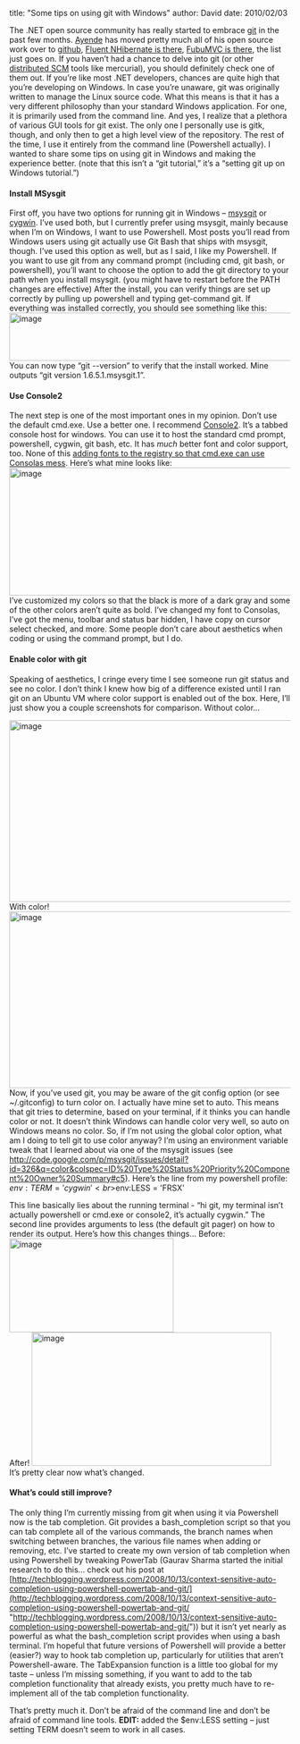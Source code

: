 
title: "Some tips on using git with Windows"
author: David
date: 2010/02/03

The .NET open source community has really started to embrace [git](http://www.git-scm.com/) in the past few months. [Ayende](http://github.com/ayende) has moved pretty much all of his open source work over to [github](http://github.com/), [Fluent NHibernate is there](http://github.com/jagregory/fluent-nhibernate), [FubuMVC is there](http://github.com/DarthFubuMVC/fubumvc), the list just goes on. If you haven’t had a chance to delve into git (or other [distributed SCM](http://en.wikipedia.org/wiki/Distributed_revision_control) tools like mercurial), you should definitely check one of them out. 
If you’re like most .NET developers, chances are quite high that you’re developing on Windows. In case you’re unaware, git was originally written to manage the Linux source code. What this means is that it has a very different philosophy than your standard Windows application. For one, it is primarily used from the command line. And yes, I realize that a plethora of various GUI tools for git exist. The only one I personally use is gitk, though, and only then to get a high level view of the repository. The rest of the time, I use it entirely from the command line (Powershell actually). I wanted to share some tips on using git in Windows and making the experience better. (note that this isn’t a “git tutorial,” it’s a “setting git up on Windows tutorial.”) <h4>Install MSysgit</h4> 
First off, you have two options for running git in Windows – [msysgit](http://code.google.com/p/msysgit/) or [cygwin](http://www.cygwin.com/). I’ve used both, but I currently prefer using msysgit, mainly because when I’m on Windows, I want to use Powershell. Most posts you’ll read from Windows users using git actually use Git Bash that ships with msysgit, though. I’ve used this option as well, but as I said, I like my Powershell. If you want to use git from any command prompt (including cmd, git bash, or powershell), you’ll want to choose the option to add the git directory to your path when you install msysgit. (you might have to restart before the PATH changes are effective) 
After the install, you can verify things are set up correctly by pulling up powershell and typing get-command git. If everything was installed correctly, you should see something like this: 
[<img style="border-right-width: 0px; display: inline; border-top-width: 0px; border-bottom-width: 0px; border-left-width: 0px" title="image" border="0" alt="image" src="http://www.mohundro.com/blog/content/binary/WindowsLiveWriter/SometipsonusinggitwithWindows_BECE/image_thumb.png" width="644" height="86">](http://www.mohundro.com/blog/content/binary/WindowsLiveWriter/SometipsonusinggitwithWindows_BECE/image_2.png)  
You can now type “git --version” to verify that the install worked. Mine outputs “git version 1.6.5.1.msysgit.1”. <h4>Use Console2</h4> 
The next step is one of the most important ones in my opinion. Don’t use the default cmd.exe. Use a better one. I recommend [Console2](http://sourceforge.net/projects/console/). It’s a tabbed console host for windows. You can use it to host the standard cmd prompt, powershell, cygwin, git bash, etc. It has <em>much</em> better font and color support, too. None of this [adding fonts to the registry so that cmd.exe can use Consolas mess](http://www.google.com/search?q=cmd.exe%20consolas). Here’s what mine looks like: 
[<img style="border-right-width: 0px; display: inline; border-top-width: 0px; border-bottom-width: 0px; border-left-width: 0px" title="image" border="0" alt="image" src="http://www.mohundro.com/blog/content/binary/WindowsLiveWriter/SometipsonusinggitwithWindows_BECE/image_thumb_1.png" width="644" height="229">](http://www.mohundro.com/blog/content/binary/WindowsLiveWriter/SometipsonusinggitwithWindows_BECE/image_4.png)  
I’ve customized my colors so that the black is more of a dark gray and some of the other colors aren’t quite as bold. I’ve changed my font to Consolas, I’ve got the menu, toolbar and status bar hidden, I have copy on cursor select checked, and more. Some people don’t care about aesthetics when coding or using the command prompt, but I do. <h4>Enable color with git</h4> 
Speaking of aesthetics, I cringe every time I see someone run git status and see no color. I don’t think I knew how big of a difference existed until I ran git on an Ubuntu VM where color support is enabled out of the box. Here, I’ll just show you a couple screenshots for comparison. 
Without color… 
 
[<img style="border-right-width: 0px; display: inline; border-top-width: 0px; border-bottom-width: 0px; border-left-width: 0px" title="image" border="0" alt="image" src="http://www.mohundro.com/blog/content/binary/WindowsLiveWriter/SometipsonusinggitwithWindows_BECE/image_thumb_3.png" width="644" height="325">](http://www.mohundro.com/blog/content/binary/WindowsLiveWriter/SometipsonusinggitwithWindows_BECE/image_8.png)  
With color! 
[<img style="border-right-width: 0px; display: inline; border-top-width: 0px; border-bottom-width: 0px; border-left-width: 0px" title="image" border="0" alt="image" src="http://www.mohundro.com/blog/content/binary/WindowsLiveWriter/SometipsonusinggitwithWindows_BECE/image_thumb_4.png" width="644" height="316">](http://www.mohundro.com/blog/content/binary/WindowsLiveWriter/SometipsonusinggitwithWindows_BECE/image_10.png)  
Now, if you’ve used git, you may be aware of the git config option (or see ~/.gitconfig) to turn color on. I actually have mine set to auto. This means that git tries to determine, based on your terminal, if it thinks you can handle color or not. It doesn’t think Windows can handle color very well, so auto on Windows means no color. So, if I’m not using the global color option, what am I doing to tell git to use color anyway? I’m using an environment variable tweak that I learned about via one of the msysgit issues (see <a title="http://code.google.com/p/msysgit/issues/detail?id=326&q=color&colspec=ID%20Type%20Status%20Priority%20Component%20Owner%20Summary#c5
" href="http://code.google.com/p/msysgit/issues/detail?id=326&q=color&colspec=ID%20Type%20Status%20Priority%20Component%20Owner%20Summary#c5">http://code.google.com/p/msysgit/issues/detail?id=326&q=color&colspec=ID%20Type%20Status%20Priority%20Component%20Owner%20Summary#c5</a>). Here’s the line from my powershell profile: 
$env:TERM = 'cygwin' <br>$env:LESS = 'FRSX'  

This line basically lies about the running terminal - “hi git, my terminal isn’t actually powershell or cmd.exe or console2, it’s actually cygwin.” The second line provides arguments to less (the default git pager) on how to render its output. 
Here’s how this changes things… 
Before: 
[<img style="border-right-width: 0px; display: inline; border-top-width: 0px; border-bottom-width: 0px; border-left-width: 0px" title="image" border="0" alt="image" src="http://www.mohundro.com/blog/content/binary/WindowsLiveWriter/SometipsonusinggitwithWindows_BECE/image_thumb_7.png" width="294" height="168">](http://www.mohundro.com/blog/content/binary/WindowsLiveWriter/SometipsonusinggitwithWindows_BECE/image_16.png)  
After! 
[<img style="border-right-width: 0px; display: inline; border-top-width: 0px; border-bottom-width: 0px; border-left-width: 0px" title="image" border="0" alt="image" src="http://www.mohundro.com/blog/content/binary/WindowsLiveWriter/SometipsonusinggitwithWindows_BECE/image_thumb_8.png" width="429" height="239">](http://www.mohundro.com/blog/content/binary/WindowsLiveWriter/SometipsonusinggitwithWindows_BECE/image_18.png)  
It’s pretty clear now what’s changed. <h4>What’s could still improve?</h4> 
The only thing I’m currently missing from git when using it via Powershell now is the tab completion. Git provides a bash_completion script so that you can tab complete all of the various commands, the branch names when switching between branches, the various file names when adding or removing, etc. I’ve started to create my own version of tab completion when using Powershell by tweaking PowerTab (Gaurav Sharma started the initial research to do this… check out his post at [http://techblogging.wordpress.com/2008/10/13/context-sensitive-auto-completion-using-powershell-powertab-and-git/](http://techblogging.wordpress.com/2008/10/13/context-sensitive-auto-completion-using-powershell-powertab-and-git/ "http://techblogging.wordpress.com/2008/10/13/context-sensitive-auto-completion-using-powershell-powertab-and-git/")) but it isn’t yet nearly as powerful as what the bash_completion script provides when using a bash terminal. I’m hopeful that future versions of Powershell will provide a better (easier?) way to hook tab completion up, particularly for utilities that aren’t Powershell-aware. The TabExpansion function is a little too global for my taste – unless I’m missing something, if you want to add to the tab completion functionality that already exists, you pretty much have to re-implement all of the tab completion functionality. 
 
That’s pretty much it. Don’t be afraid of the command line and don’t be afraid of command line tools. 
<strong>EDIT:</strong> added the $env:LESS setting – just setting TERM doesn’t seem to work in all cases.

